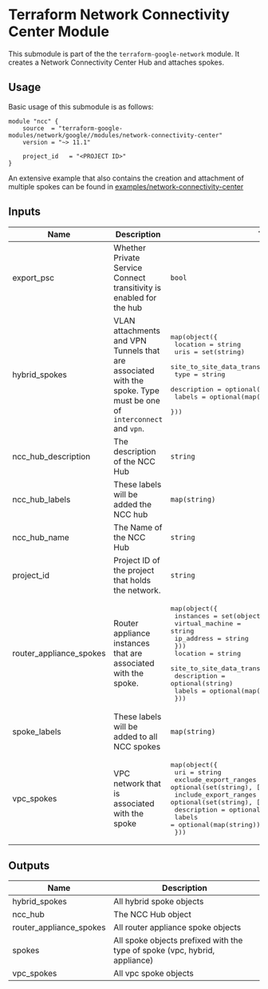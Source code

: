# Terraform Network Connectivity Center Module

This submodule is part of the the `terraform-google-network` module. It creates a Network Connectivity Center Hub and attaches spokes.

## Usage

Basic usage of this submodule is as follows:

```hcl
module "ncc" {
    source  = "terraform-google-modules/network/google//modules/network-connectivity-center"
    version = "~> 11.1"

    project_id   = "<PROJECT ID>"
}
```

An extensive example that also contains the creation and attachment of multiple spokes can be found in [examples/network-connectivity-center](../../examples/network_connectivity_center/)

<!-- BEGINNING OF PRE-COMMIT-TERRAFORM DOCS HOOK -->
## Inputs

| Name | Description | Type | Default | Required |
|------|-------------|------|---------|:--------:|
| export\_psc | Whether Private Service Connect transitivity is enabled for the hub | `bool` | `false` | no |
| hybrid\_spokes | VLAN attachments and VPN Tunnels that are associated with the spoke. Type must be one of `interconnect` and `vpn`. | <pre>map(object({<br>    location                   = string<br>    uris                       = set(string)<br>    site_to_site_data_transfer = optional(bool, false)<br>    type                       = string<br>    description                = optional(string)<br>    labels                     = optional(map(string))<br>  }))</pre> | `{}` | no |
| ncc\_hub\_description | The description of the NCC Hub | `string` | `null` | no |
| ncc\_hub\_labels | These labels will be added the NCC hub | `map(string)` | `{}` | no |
| ncc\_hub\_name | The Name of the NCC Hub | `string` | n/a | yes |
| project\_id | Project ID of the project that holds the network. | `string` | n/a | yes |
| router\_appliance\_spokes | Router appliance instances that are associated with the spoke. | <pre>map(object({<br>    instances = set(object({<br>      virtual_machine = string<br>      ip_address      = string<br>    }))<br>    location                   = string<br>    site_to_site_data_transfer = optional(bool, false)<br>    description                = optional(string)<br>    labels                     = optional(map(string))<br>  }))</pre> | `{}` | no |
| spoke\_labels | These labels will be added to all NCC spokes | `map(string)` | `{}` | no |
| vpc\_spokes | VPC network that is associated with the spoke | <pre>map(object({<br>    uri                   = string<br>    exclude_export_ranges = optional(set(string), [])<br>    include_export_ranges = optional(set(string), [])<br>    description           = optional(string)<br>    labels                = optional(map(string))<br>  }))</pre> | `{}` | no |

## Outputs

| Name | Description |
|------|-------------|
| hybrid\_spokes | All hybrid spoke objects |
| ncc\_hub | The NCC Hub object |
| router\_appliance\_spokes | All router appliance spoke objects |
| spokes | All spoke objects prefixed with the type of spoke (vpc, hybrid, appliance) |
| vpc\_spokes | All vpc spoke objects |

<!-- END OF PRE-COMMIT-TERRAFORM DOCS HOOK -->

